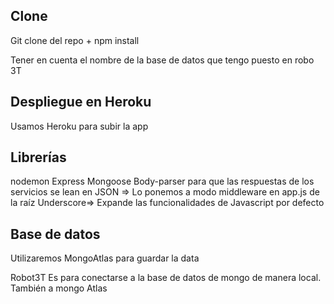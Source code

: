 ## Clone 
Git clone del repo + npm install 

Tener en cuenta el nombre de la base de datos que tengo puesto en robo 3T



## Despliegue en Heroku
Usamos Heroku para subir la app


## Librerías
nodemon
Express
Mongoose
Body-parser para que las respuestas de los servicios se lean en JSON => Lo ponemos a modo middleware en app.js de la raíz
Underscore=> Expande las funcionalidades de Javascript por defecto
   

## Base de datos

Utilizaremos MongoAtlas para guardar la data


Robot3T
Es para conectarse a la base de datos de mongo de manera local.
También a mongo Atlas

